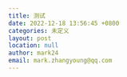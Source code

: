 ```yaml
---
title: 测试
date: 2022-12-18 13:56:45 +0800
categories: 未定义
layout: post
location: null
author: mark24
email: mark.zhangyoung@qq.com
---
```

  